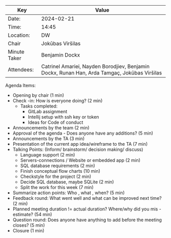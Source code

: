 | Key          | Value                                                                                        |
|--------------|----------------------------------------------------------------------------------------------|
| Date:        | 2024-02-21                                                                                   |
| Time:        | 14:45                                                                                        |
| Location:    | DW                                                                                           |
| Chair        | Jokūbas Viršilas                                                                             |
| Minute Taker | Benjamin Dockx                                                                               |
| Attendees:   | Catrinel Amariei, Nayden Borodjiev, Benjamin Dockx, Runan Han, Arda Tamgaç, Jokūbas Viršilas |
Agenda Items:
- Opening by chair (1 min)
- Check -in: How is everyone doing? (2 min)
  - Tasks completed:
    - GitLab assignment
    - Intellij setup with ssh key or token
    - Ideas for Code of conduct
- Announcements by the team (2 min)
- Approval of the agenda - Does anyone have any additions? (5 min)
- Announcements by the TA (3 min)
- Presentation of the current app idea/wireframe to the TA (7 min)
- Talking Points: (Inform/ brainstorm/ decision making/ discuss)
  - Language support (2 min)
  - Servers-connections / Website or embedded app (2 min)
  - SQL database requirements (2 min)
  - Finish conceptual flow charts (10 min)
  - Checkstyle for the project (2 min)
  - Decide SQL database, maybe SQLite (2 min)
  - Split the work for this week (7 min)
- Summarize action points: Who , what , when? (5 min)
- Feedback round: What went well and what can be improved next time? (2 min)
- Planned meeting duration != actual duration? Where/why did you mis -estimate? (54 min)
- Question round: Does anyone have anything to add before the meeting closes? (5 min)
- Closure (1 min)

